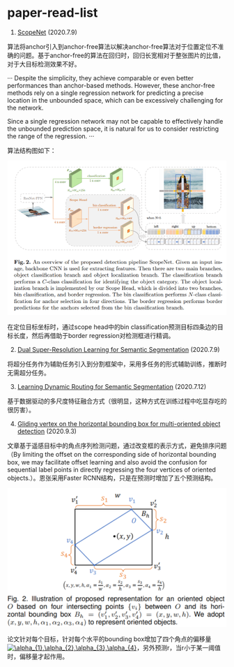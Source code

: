 # paper-read-list

1. [ScopeNet](https://arxiv.org/abs/2005.04854)  (2020.7.9)

  算法将anchor引入到anchor-free算法以解决anchor-free算法对于位置定位不准确的问题。基于anchor-free的算法在回归时，回归长宽相对于整张图片的比值，对于大目标检测效果不好。

···
  Despite the simplicity, they achieve comparable or even better performances than anchor-based methods.
  However, these anchor-free methods rely on a single regression network for predicting a precise location
  in the unbounded space, which can be excessively challenging for the network.

  Since a single regression network may not be capable to effectively handle the unbounded prediction space,
  it is natural for us to consider restricting the range of the regression.
···

  算法结构图如下：
  <div style="color:#0000FF" align="center">
  <img src="/image/scopenet.png"/>
  </div>

  在定位目标坐标时，通过scope head中的bin classification预测目标四条边的目标长度，然后再借助于border regression对检测框进行精调。

2. [Dual Super-Resolution Learning for Semantic Segmentation](https://openaccess.thecvf.com/content_CVPR_2020/papers/Wang_Dual_Super-Resolution_Learning_for_Semantic_Segmentation_CVPR_2020_paper.pdf)  (2020.7.9)

将超分任务作为辅助任务引入到分割框架中，采用多任务的形式辅助训练，推断时无需超分任务。

3. [Learning Dynamic Routing for Semantic Segmentation](https://github.com/yanwei-li/DynamicRouting)  (2020.7.12)

基于数据驱动的多尺度特征融合方式（很明显，这种方式在训练过程中吃显存吃的很厉害）。

4. [Gliding vertex on the horizontal bounding box for multi-oriented object detection](https://github.com/MingtaoFu/gliding_vertex)  (2020.9.3)

文章基于遥感目标中的角点序列检测问题，通过改变框的表示方式，避免排序问题（By limiting the offset on the corresponding side of horizontal bounding box, we may facilitate offset learning and also avoid the confusion for sequential label points in directly regressing the four vertices of oriented objects.）。恩张采用Faster RCNN结构，只是在预测时增加了五个预测结构。

<div style="color:#0000FF" align="center">
<img src="/image/gliding_vertex.png"/>
</div>

论文针对每个目标，针对每个水平的bounding box增加了四个角点的偏移量<a href="https://www.codecogs.com/eqnedit.php?latex=\alpha_{1},\alpha_{2},\alpha_{3},\alpha_{4}" target="_blank"><img src="https://latex.codecogs.com/gif.latex?\alpha_{1},\alpha_{2},\alpha_{3},\alpha_{4}" title="\alpha_{1},\alpha_{2},\alpha_{3},\alpha_{4}" /></a>，另外预测r，当r小于某一阈值时，偏移量才起作用。
